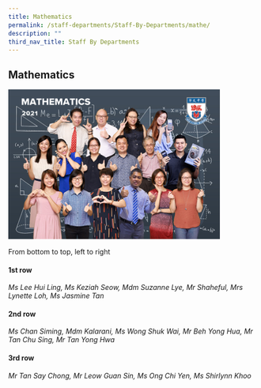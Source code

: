```yaml
---
title: Mathematics
permalink: /staff-departments/Staff-By-Departments/mathe/
description: ""
third_nav_title: Staff By Departments
---
```

## Mathematics

<img src="/images/Mathematics.jpg" style="width:85%">

From bottom to top, left to right  
  
#### 1st row

_Ms Lee Hui Ling, Ms Keziah Seow, Mdm Suzanne Lye, Mr Shaheful, Mrs Lynette Loh, Ms Jasmine Tan_  

#### 2nd row

_Ms Chan Siming, Mdm Kalarani, Ms Wong Shuk Wai, Mr Beh Yong Hua, Mr Tan Chu Sing, Mr Tan Yong Hwa_  

#### 3rd row

_Mr Tan Say Chong, Mr Leow Guan Sin, Ms Ong Chi Yen, Ms Shirlynn Khoo_